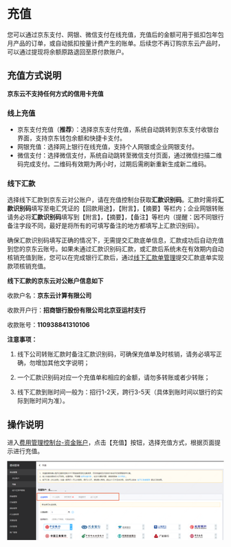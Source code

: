 # 充值

您可以通过京东支付、网银、微信支付在线充值，充值后的金额可用于抵扣包年包月产品的订单，或自动抵扣按量计费产生的账单。后续您不再订购京东云产品时，可以通过提现将余额原路退回至原付款账户。

## 充值方式说明

**京东云不支持任何方式的信用卡充值**

### 线上充值

- 京东支付充值（**推荐**）：选择京东支付充值，系统自动跳转到京东支付收银台界面，支持京东钱包余额和快捷卡支付。
- 网银充值：选择网上银行在线充值，支持个人网银或企业网银支付。
- 微信支付：选择微信支付，系统自动跳转至微信支付页面，通过微信扫描二维码完成支付。二维码有效期为两小时，过期后需刷新重新生成新二维码。

### 线下汇款

选择线下汇款到京东云对公账户，请在充值控制台获取**汇款识别码**。汇款时需将**汇款识别码**填写至电汇凭证的【回款用途】，【附言】，【摘要】等栏内；企业网银转账请务必将**汇款识别码**填写到【附言】，【摘要】，【备注】等栏内（提醒：因不同银行备注字段不同，最好是将所有的可填写备注的地方都填写上汇款识别码）。

确保汇款识别码填写正确的情况下，无需提交汇款底单信息，汇款成功后自动充值到您的京东云账号。如果未通过汇款识别码汇款，或汇款后系统未在有效期内自动核销充值到账，您可以在完成银行汇款后，通过[线下汇款单管理](https://capital.jdcloud.com/cost/capital/remittance)提交汇款底单实现款项核销充值。

**线下汇款的京东云对公账户信息如下**

收款户名：**京东云计算有限公司**

收款开户行：**招商银行股份有限公司北京亚运村支行**

收款账号：**110938841310106**

**注意事项：**

1. 线下公司转账汇款时备注汇款识别码，可确保充值单及时核销，请务必填写正确，勿增加其他文字说明；

2. 一个汇款识别码对应一个充值单和相应的金额，请勿多转账或者少转账；

3. 线下汇款到账时间一般为：招行1-2天，跨行3-5天（具体到账时间以银行的实际到账时间为准）。

## 操作说明

进入[费用管理控制台-资金账户](https://uc.jdcloud.com/cost/capital/capital-overview)，点击【充值】按钮，选择充值方式，根据页面提示进行充值。

![chongzhi](../../../../image/Charge/chongzhi.png)

